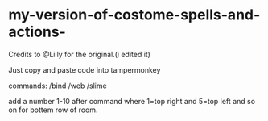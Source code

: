 # my-version-of-costome-spells-and-actions-
Credits to @Lilly for the original.(i edited it)

Just copy and paste code into tampermonkey

commands:
/bind
/web 
/slime


add a number 1-10 after command where 1=top right and 5=top left and so on for bottem row of room.

